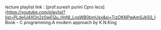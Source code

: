 lecture playlist link : [prof.suresh purini Cpro lecs]{https://youtube.com/playlist?list=PLde1J4XOn2z0wEQu_HnNl_LnsWB0bmUsx&si=TizOKNPwAmSJk50_}
Book - C programming:A modern approach by K.N.King